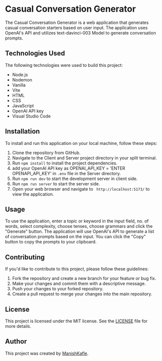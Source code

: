 # Casual Conversation Generator

The Casual Conversation Generator is a web application that generates casual conversation starters based on user input. The application uses OpenAI's API and utilizes text-davinci-003 Model to generate conversation prompts.

## Technologies Used

The following technologies were used to build this project:

- Node.js
- Nodemon
- Vanilla
- Vite
- HTML
- CSS
- JavaScript
- OpenAI API key
- Visual Studio Code

## Installation

To install and run this application on your local machine, follow these steps:

1. Clone the repository from GitHub.
2. Navigate to the Client and Server project directory in your split terminal.
3. Run `npm install` to install the project dependencies.
4. add your OpenAI API key as OPENAI_API_KEY = 'ENTER OPENAPI_API_KEY' in `.env` file in the Server directory.
5. Run `npm run dev` to start the development server in client side.
6. Run `npm run server` to start the server side.
6. Open your web browser and navigate to ` http://localhost:5173/` to view the application.

## Usage

To use the application, enter a topic or keyword in the input field, no. of words, select complexity, choose tenses, choose grammars and click the "Generate" button. 
The application will use OpenAI's API to generate a list of conversation prompts based on the input. 
You can click the "Copy" button to copy the prompts to your clipboard.

## Contributing

If you'd like to contribute to this project, please follow these guidelines:

1. Fork the repository and create a new branch for your feature or bug fix.
2. Make your changes and commit them with a descriptive message.
3. Push your changes to your forked repository.
4. Create a pull request to merge your changes into the main repository.

## License

This project is licensed under the MIT license. See the [LICENSE](LICENSE) file for more details.

## Author
This project was created by [ManishKafle](https://github.com/k4fledmanish).

